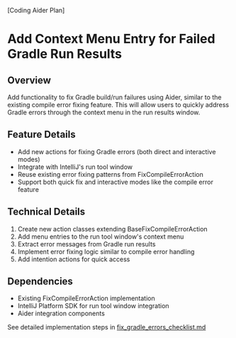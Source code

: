 [Coding Aider Plan]

# Add Context Menu Entry for Failed Gradle Run Results

## Overview
Add functionality to fix Gradle build/run failures using Aider, similar to the existing compile error fixing feature. This will allow users to quickly address Gradle errors through the context menu in the run results window.

## Feature Details
- Add new actions for fixing Gradle errors (both direct and interactive modes)
- Integrate with IntelliJ's run tool window
- Reuse existing error fixing patterns from FixCompileErrorAction
- Support both quick fix and interactive modes like the compile error feature

## Technical Details
1. Create new action classes extending BaseFixCompileErrorAction
2. Add menu entries to the run tool window's context menu
3. Extract error messages from Gradle run results
4. Implement error fixing logic similar to compile error handling
5. Add intention actions for quick access

## Dependencies
- Existing FixCompileErrorAction implementation
- IntelliJ Platform SDK for run tool window integration
- Aider integration components

See detailed implementation steps in [fix_gradle_errors_checklist.md](fix_gradle_errors_checklist.md)
